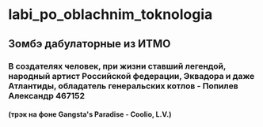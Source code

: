 # labi_po_oblachnim_toknologia
## Зомбэ дабулаторные из ИТМО
### В создателях человек, при жизни ставший легендой, народный артист Российской федерации, Эквадора и даже Атлантиды, обладатель генеральских котлов - Попилев Александр 467152
#### (трэк на фоне Gangsta's Paradise - Coolio, L.V.)
